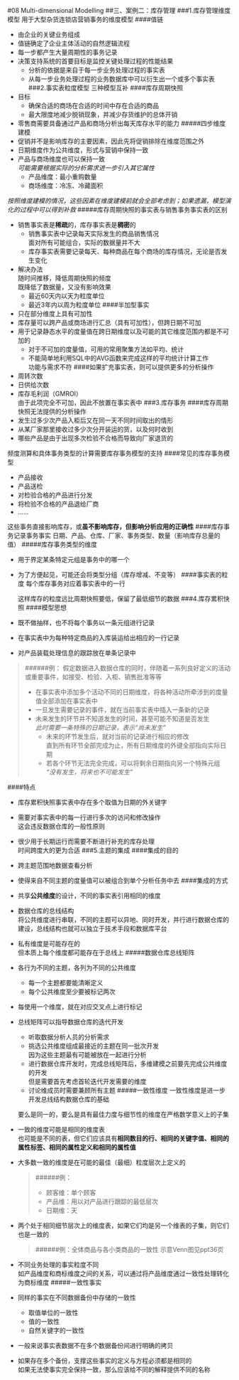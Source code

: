 #08 Multi-dimensional Modelling
##三、案例二：库存管理
###1.库存管理维度模型
用于大型杂货连锁店营销事务的维度模型
####值链
* 由企业的关键业务组成
* 值链确定了企业主体活动的自然逻辑流程
* 每一步都产生大量周期性的事务记录
* 决策支持系统的首要目标是监控关键处理过程的性能结果
	* 分析的依据是来自于每一步业务处理过程的事实表
	* 从每一步业务处理过程的业务数据库中可以衍生出一个或多个事实表
###2.事实表粒度模型
三种模型互补
####库存周期快照
* 目标  
	* 确保合适的商场在合适的时间中存在合适的商品
	* 最大限度地减少脱销现象，并减少存货维护的总体开销
* 零售商需要具备通过产品和商场分析出每天库存水平的能力
#####四步维度建模
* 促销并不是影响库存的主要因素，因此先将促销排除在维度范围之外
* 日期维度作为公共维度，形式与营销中保持一致
* 产品与商场维度也可以保持一致  
*可能需要根据实际的分析需求进一步引入其它属性*
	* 产品维度：最小重购数量
	* 商场维度：冷冻、冷藏面积

*按照维度建模的情况，这些因素在维度建模前就会全部考虑到；如果遗漏，模型演化的过程中可以得到补救*
#####库存周期快照的事实表与销售事务事实表的区别
* 销售事实表是**稀疏**的，库存事实表是**稠密**的
	* 销售事实表中记录每天实际发生的商品销售情况  
	面对所有可能组合，实际的数据量并不大
	* 库存事实表需要记录每天、每种商品在每个商场的库存情况，无论是否发生变化
* 解决办法  
随时间推移，降低周期快照的频度  
既降低了数据量，又没有影响效果
	* 最近60天内以天为粒度单位
	* 最近3年内以周为粒度单位
####半加型事实
* 只在部分维度上具有可加性
* 库存量可以跨产品或商场进行汇总（具有可加性），但跨日期不可加
* 用于记录静态水平的度量值在跨日期维度以及可能的其它维度范围内都是不可加的  
	* 对于不可加的度量值，可用的常用聚集方法如平均、统计
	* 不能简单地利用SQL中的AVG函数来完成这样的平均统计计算工作  
	功能与需求不符
####如果扩充事实表，则可以提供更多的分析操作
* 周转次数
* 日供给次数
* 库存毛利润（GMROI）  
由于此项完全不可加，因此不放置在事实表中
###3.库存事务
####库存周期快照无法提供的分析操作
* 发生过多少次产品入柜后又在同一天不同时间取出的情形
* 从某厂家那里接收过多少次分开装运的货，以及何时收到
* 哪些产品是由于出现多次检验不合格而导致向厂家退货的

频度测算和具体事务类型的计算需要库存事务模型的支持
####常见的库存事务模型
* 产品接收
* 产品送检
* 对检验合格的产品进行分发
* 将检验不合格的产品退给厂商
* ……

这些事务直接影响库存，或**虽不影响库存，但影响分析应用的正确性**
####库存事务记录事务事实
日期、产品、仓库、厂家、事务类型、数量（影响库存总量的值）
#####库存事务类型的维度
* 用于界定某条特定元组是事务中的哪一个
* 为了方便起见，可能还会将类型分组（库存增减、不变等）
####事实表的粒度
每个库存事务对应着事实表中的一行

	这样库存的粒度远比周期快照要低，保留了最低细节的数据
###4.库存累积快照
####模型思想
* 既不做抽样，也不将每个事务以一条元组进行记录
* 在事实表中为每种特定商品的入库装运给出相应的一行记录
* 对产品装载处理信息的跟踪放在单条记录中
> ######例：
> 假定数据进入数据仓库的同时，伴随着一系列良好定义的活动或重要事件，如接受、检验、入柜、销售批准等等
> 
> * 在事实表中添加多个活动不同的日期维度，将各种活动所牵涉到的度量值全部添加在事实表中
> * 一旦发生需要记录的事件，就在当前事实表中插入一条新的记录
> * 未来发生的环节并不知道发生的时间，甚至可能不知道是否发生  
> *此时需要一条特殊的日期记录，表示“尚未发生”*
> 	* 未来的环节发生后，就对当前的记录进行相应的修改  
> 直到所有环节全部完成为止，所有日期维度的外键全部指向实际日期
> 	* 若各个环节无法完全完成，可以将剩余日期指向另一个特殊元组  
> *“没有发生，将来也不可能发生”*
> 
####特点
* 库存累积快照事实表中存在多个取值为日期的外关键字
* 需要对事实表中的每一行进行多次的访问和修改操作  
这会违反数据仓库的一般性原则
* 很少用于长期运行而需要不断进行补充的库存处理  
时间跨度大的更为合适
###5.主题的集成
####集成的目的
* 跨主题范围地数据查看分析
* 使得来自不同主题的度量值可以被组合到单个分析任务中去
####集成的方式
* 共享**公共维度**的设计，不同的事实表引用相同的维度
* 数据仓库的总线结构  
将公共维度进行串联，不同的主题可以异地、同时开发，并行进行数据仓库的建设，总线结构也就可以独立于技术手段和数据库平台
* 私有维度是可能存在的  
但本质上每个维度都可能存在于总线上
#####数据仓库总线矩阵
* 各行为不同的主题，各列为不同的公共维度
	* 每一个主题都要能清晰定义
	* 每个公共维度至少要被标记两次
* 每使用一个维度，就在对应交叉点上进行标记
* 总线矩阵可以指导数据仓库的迭代开发
	* 听取数据分析人员的分析需求
	* 挑选公共维度组成最接近的主题在同一批次开发  
	因为这些主题最有可能被放在一起进行分析
	* 进行数据仓库开发时，完成总线矩阵后，多维建模之前要先完成公共维度的开发  
	但是需要首先考虑首轮迭代开发需要的维度
	* 讨论维成员时需要兼顾所有主题
#####一致性维度
一致性维度是进一步开发总线结构数据仓库的基础

	要么是同一的，要么是具有最佳力度与细节性的维度在严格数学意义上的子集
* 一致的维度可能是相同的维度表  
也可能是不同的表，但它们应该具有**相同数目的行、相同的关键字值、相同的属性标签、相同的属性定义和相同的属性值**
* 大多数一致的维度是在可能的最佳（最细）粒度层次上定义的
	> ######例：
	> * 顾客维：单个顾客
	> * 产品维：用以对产品进行跟踪的最低层次
	> * 日期维：天
* 两个处于相同细节层次上的维度表，如果它们均是另一个维表的子集，则它们也是一致的  
	> ######例：全体商品与各小类商品的一致性
	> 示意Venn图见ppt36页
* 不同业务处理的事实粒度不同  
如产品维度和商标维度之间的关系，可以通过将产品维度通过一致性处理转化为商标维度
#####一致性事实
* 同样的事实在不同数据备份中存储的一致性
	* 取值单位的一致性
	* 值的一致性
	* 自然关键字的一致性
* 一般来说事实表数据不在多个数据备份间进行明确的拷贝
* 如果存在多个备份，支撑这些事实的定义与方程必须都是相同的  
如果无法使事实完全保持一致，那么应该给不同的解释提供不同的名称
